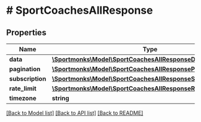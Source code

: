 # # SportCoachesAllResponse

## Properties

Name | Type | Description | Notes
------------ | ------------- | ------------- | -------------
**data** | [**\Sportmonks\Model\SportCoachesAllResponseDataInner[]**](SportCoachesAllResponseDataInner.md) |  | [optional]
**pagination** | [**\Sportmonks\Model\SportCoachesAllResponsePagination**](SportCoachesAllResponsePagination.md) |  | [optional]
**subscription** | [**\Sportmonks\Model\SportCoachesAllResponseSubscriptionInner[]**](SportCoachesAllResponseSubscriptionInner.md) |  | [optional]
**rate_limit** | [**\Sportmonks\Model\SportCoachesAllResponseRateLimit**](SportCoachesAllResponseRateLimit.md) |  | [optional]
**timezone** | **string** |  | [optional]

[[Back to Model list]](../../README.md#models) [[Back to API list]](../../README.md#endpoints) [[Back to README]](../../README.md)
